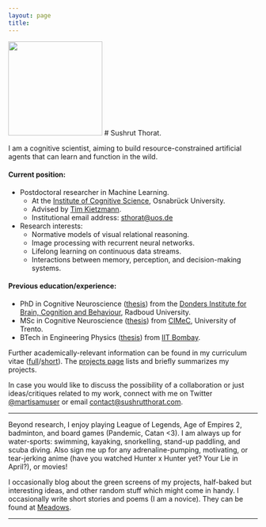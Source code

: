```yaml
---
layout: page
title:
---
```


<img align="top-left" src="{{site.url}}/assets/portrait_main.png" height="190">
# Sushrut Thorat.

I am a cognitive scientist, aiming to build resource-constrained artificial agents that can learn and function in the wild.

#### Current position:

* Postdoctoral researcher in Machine Learning.
    + At the [Institute of Cognitive Science](https://www.ikw.uni-osnabrueck.de/en/home.html), Osnabrück University.
    + Advised by [Tim Kietzmann](https://www.kietzmannlab.org/lab/).
    + Institutional email address: [sthorat@uos.de](mailto:sthorat@uos.de)
* Research interests:
    + Normative models of visual relational reasoning.
    + Image processing with recurrent neural networks.
    + Lifelong learning on continuous data streams.
    + Interactions between memory, perception, and decision-making systems.

#### Previous education/experience:

* PhD in Cognitive Neuroscience ([thesis](https://doi.org/10.6084/m9.figshare.21214391.v1)) from the [Donders Institute for Brain, Cognition and Behaviour](https://www.ru.nl/donders/), Radboud University.
* MSc in Cognitive Neuroscience ([thesis](https://doi.org/10.6084/m9.figshare.5919154.v1)) from [CIMeC](https://web.unitn.it/en/cimec "Centre for Mind/Brain Sciences"), University of Trento.
* BTech in Engineering Physics ([thesis](https://doi.org/10.6084/m9.figshare.1582657.v2)) from [IIT Bombay](http://iitb.ac.in). <br>

Further academically-relevant information can be found in my curriculum vitae ([full]({{site.url}}/assets/cv-full.pdf)/[short]({{site.url}}/assets/cv-short.pdf)). The [projects page]({{site.url}}/projects/) lists and briefly summarizes my projects.

In case you would like to discuss the possibility of a collaboration or just ideas/critiques related to my work, connect with me on Twitter [@martisamuser](https://twitter.com/martisamuser) or email [contact@sushrutthorat.com](mailto:contact@sushrutthorat.com).

<hr>

Beyond research, I enjoy playing League of Legends, Age of Empires 2, badminton, and board games (Pandemic, Catan <3). I am always up for water-sports: swimming, kayaking, snorkelling, stand-up paddling, and scuba diving. Also sign me up for any adrenaline-pumping, motivating, or tear-jerking anime (have you watched Hunter x Hunter yet? Your Lie in April?), or movies!

I occasionally blog about the green screens of my projects, half-baked but interesting ideas, and other random stuff which might come in handy. I occasionally write short stories and poems (I am a novice). They can be found at [Meadows](https://novelmartiswrites.wordpress.com).

<hr>
